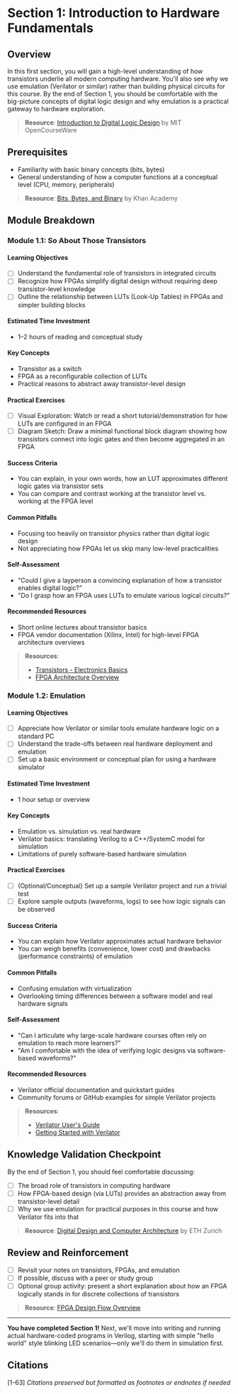 # Section 1: Introduction to Hardware Fundamentals

## Overview
In this first section, you will gain a high-level understanding of how transistors underlie all modern computing hardware. You'll also see why we use emulation (Verilator or similar) rather than building physical circuits for this course. By the end of Section 1, you should be comfortable with the big-picture concepts of digital logic design and why emulation is a practical gateway to hardware exploration.

> **Resource**: [Introduction to Digital Logic Design](https://ocw.mit.edu/courses/6-004-computation-structures-spring-2017/pages/c1/c1s1/) by MIT OpenCourseWare

## Prerequisites
- Familiarity with basic binary concepts (bits, bytes)
- General understanding of how a computer functions at a conceptual level (CPU, memory, peripherals)

> **Resource**: [Bits, Bytes, and Binary](https://www.khanacademy.org/computing/computers-and-internet/xcae6f4a7ff015e7d:digital-information/xcae6f4a7ff015e7d:bits-and-bytes/a/bits-and-bytes) by Khan Academy

## Module Breakdown

### Module 1.1: So About Those Transistors

#### Learning Objectives
- [ ] Understand the fundamental role of transistors in integrated circuits
- [ ] Recognize how FPGAs simplify digital design without requiring deep transistor-level knowledge
- [ ] Outline the relationship between LUTs (Look-Up Tables) in FPGAs and simpler building blocks

#### Estimated Time Investment
- 1–2 hours of reading and conceptual study

#### Key Concepts
- Transistor as a switch
- FPGA as a reconfigurable collection of LUTs
- Practical reasons to abstract away transistor-level design

#### Practical Exercises
- [ ] Visual Exploration: Watch or read a short tutorial/demonstration for how LUTs are configured in an FPGA
- [ ] Diagram Sketch: Draw a minimal functional block diagram showing how transistors connect into logic gates and then become aggregated in an FPGA

#### Success Criteria
- You can explain, in your own words, how an LUT approximates different logic gates via transistor sets
- You can compare and contrast working at the transistor level vs. working at the FPGA level

#### Common Pitfalls
- Focusing too heavily on transistor physics rather than digital logic design
- Not appreciating how FPGAs let us skip many low-level practicalities

#### Self-Assessment
- "Could I give a layperson a convincing explanation of how a transistor enables digital logic?"
- "Do I grasp how an FPGA uses LUTs to emulate various logical circuits?"

#### Recommended Resources
- Short online lectures about transistor basics
- FPGA vendor documentation (Xilinx, Intel) for high-level FPGA architecture overviews

> **Resources**:
> - [Transistors - Electronics Basics](https://predictabledesigns.com/transistors-introduction/)
> - [FPGA Architecture Overview](https://www.xilinx.com/products/silicon-devices/fpga/what-is-an-fpga.html)

### Module 1.2: Emulation

#### Learning Objectives
- [ ] Appreciate how Verilator or similar tools emulate hardware logic on a standard PC
- [ ] Understand the trade-offs between real hardware deployment and emulation
- [ ] Set up a basic environment or conceptual plan for using a hardware simulator

#### Estimated Time Investment
- 1 hour setup or overview

#### Key Concepts
- Emulation vs. simulation vs. real hardware
- Verilator basics: translating Verilog to a C++/SystemC model for simulation
- Limitations of purely software-based hardware simulation

#### Practical Exercises
- [ ] (Optional/Conceptual) Set up a sample Verilator project and run a trivial test
- [ ] Explore sample outputs (waveforms, logs) to see how logic signals can be observed

#### Success Criteria
- You can explain how Verilator approximates actual hardware behavior
- You can weigh benefits (convenience, lower cost) and drawbacks (performance constraints) of emulation

#### Common Pitfalls
- Confusing emulation with virtualization
- Overlooking timing differences between a software model and real hardware signals

#### Self-Assessment
- "Can I articulate why large-scale hardware courses often rely on emulation to reach more learners?"
- "Am I comfortable with the idea of verifying logic designs via software-based waveforms?"

#### Recommended Resources
- Verilator official documentation and quickstart guides
- Community forums or GitHub examples for simple Verilator projects

> **Resources**:
> - [Verilator User's Guide](https://verilator.org/guide/latest/)
> - [Getting Started with Verilator](https://zipcpu.com/blog/2017/06/21/looking-at-verilator.html)

## Knowledge Validation Checkpoint
By the end of Section 1, you should feel comfortable discussing:
- [ ] The broad role of transistors in computing hardware
- [ ] How FPGA-based design (via LUTs) provides an abstraction away from transistor-level detail
- [ ] Why we use emulation for practical purposes in this course and how Verilator fits into that

> **Resource**: [Digital Design and Computer Architecture](https://safari.ethz.ch/digitaltechnik/spring2020/doku.php?id=schedule) by ETH Zurich

## Review and Reinforcement
- [ ] Revisit your notes on transistors, FPGAs, and emulation
- [ ] If possible, discuss with a peer or study group
- [ ] Optional group activity: present a short explanation about how an FPGA logically stands in for discrete collections of transistors

> **Resource**: [FPGA Design Flow Overview](https://www.intel.com/content/www/us/en/docs/programmable/683684/current/design-flow.html)

---

**You have completed Section 1!** Next, we'll move into writing and running actual hardware-coded programs in Verilog, starting with simple "hello world" style blinking LED scenarios—only we'll do them in simulation first.

## Citations
[1-63] *Citations preserved but formatted as footnotes or endnotes if needed*
